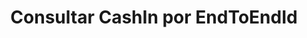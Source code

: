 ---
title: Consultar CashIn por EndToEndId
api:
  file: readme-hml-operations.json
  operationId: get_v1-cashin-end-to-end-id-id
hidden: false
---